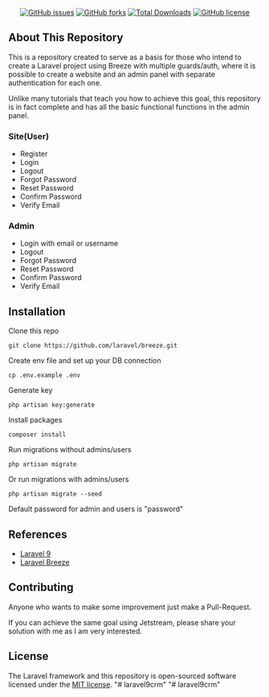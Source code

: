 <p align="center">
<a href="https://github.com/rubensrocha/laravel-breeze-multi-auth-admin/issues"><img alt="GitHub issues" src="https://img.shields.io/github/issues/rubensrocha/laravel-breeze-multi-auth-admin"></a>
<a href="https://github.com/rubensrocha/laravel-breeze-multi-auth-admin/network"><img alt="GitHub forks" src="https://img.shields.io/github/forks/rubensrocha/laravel-breeze-multi-auth-admin"></a>
<a href="https://packagist.org/packages/rubensrocha/laravel-breeze-multi-auth-admin"><img src="https://img.shields.io/packagist/dt/rubensrocha/laravel-breeze-multi-auth-admin" alt="Total Downloads"></a>
<a href="https://github.com/rubensrocha/laravel-breeze-multi-auth-admin/blob/main/LICENSE"><img alt="GitHub license" src="https://img.shields.io/github/license/rubensrocha/laravel-breeze-multi-auth-admin"></a>
</p>

## About This Repository

This is a repository created to serve as a basis for those who intend to create a Laravel project using Breeze with multiple guards/auth, where it is possible to create a website and an admin panel with separate authentication for each one.

Unlike many tutorials that teach you how to achieve this goal, this repository is in fact complete and has all the basic functional functions in the admin panel.

### Site(User)
- Register
- Login
- Logout
- Forgot Password
- Reset Password
- Confirm Password
- Verify Email

### Admin
- Login with email or username
- Logout
- Forgot Password
- Reset Password
- Confirm Password
- Verify Email

## Installation

Clone this repo

    git clone https://github.com/laravel/breeze.git

Create env file and set up your DB connection

    cp .env.example .env

Generate key

    php artisan key:generate

Install packages

    composer install

Run migrations without admins/users

    php artisan migrate

Or run migrations with admins/users

    php artisan migrate --seed

Default password for admin and users is "password"

## References
- [Laravel 9](https://laravel.com)
- [Laravel Breeze](https://laravel.com/docs/9.x/starter-kits#laravel-breeze)

## Contributing

Anyone who wants to make some improvement just make a Pull-Request.

If you can achieve the same goal using Jetstream, please share your solution with me as I am very interested.

## License

The Laravel framework and this repository is open-sourced software licensed under the [MIT license](https://opensource.org/licenses/MIT).
"# laravel9crm" 
"# laravel9crm" 
